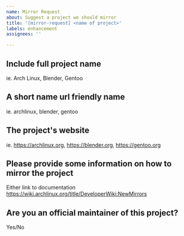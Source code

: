 ```yaml
---
name: Mirror Request
about: Suggest a project we should mirror
title: '[mirror-request] <name of project>'
labels: enhancement
assignees: ''

---
```


## Include full project name

ie. Arch Linux, Blender, Gentoo

## A short name url friendly name

ie. archlinux, blender, gentoo

## The project's website

ie. <https://archlinux.org>, <https://blender.org>, <https://gentoo.org>

## Please provide some information on how to mirror the project

Either link to documentation <https://wiki.archlinux.org/title/DeveloperWiki:NewMirrors>

## Are you an official maintainer of this project?

Yes/No
